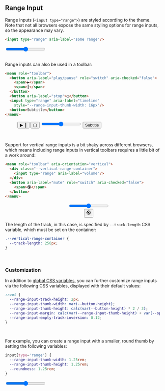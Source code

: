 <section>

## Range Input

Range inputs (`<input type="range">`) are styled according to the theme. Note that not all browsers expose the same
styling options for range inputs, so the appearance may vary.

```html
<input type="range" aria-label="some range"/>
```

<div role="presentation">
  <input type='range' aria-label='some range' />
</div>

<br>

Range inputs can also be used in a toolbar:

```html
<menu role="toolbar">
  <button aria-label="play/pause" role="switch" aria-checked="false">
    <span>▶</span>
    <span>║</span>
  </button>
  <button aria-label="stop">▢</button>
  <input type="range" aria-label="timeline"
    style="--range-input-thumb-width: 16px"/>
  <button>Subtitle</button>
</menu>
```

<div role="presentation">
  <menu role="toolbar">
    <button aria-label="play/pause" role="switch" aria-checked="false">
      <span class="icon">▶</span>
      <span class="icon">║</span>
    </button>
    <button aria-label="stop" class="icon">▢</button>
    <input type='range' aria-label='timeline' style='--range-input-thumb-width: 16px'/>
    <button>Subtitle</button>
  </menu>
</div>

<br>

Support for vertical range inputs is a bit shaky across different browsers, which means including range inputs in vertical toolbars requires a little bit of a work around:

```html
<menu role="toolbar" aria-orientation="vertical">
  <div class="--vertical-range-container">
    <input type="range" aria-label="volume"/>
  </div>
  <button aria-label="mute" role="switch" aria-checked="false">
    <span>🔇</span>
  </button>
</menu>
```

<div role="presentation" align="center">
  <menu role="toolbar" aria-orientation='vertical'>
    <div class="--vertical-range-container">
      <input type='range' aria-label='volume'/>
    </div>
    <button aria-label="mute" role="switch" aria-checked="false">
      <span class="icon">🔇</span>
    </button>
  </menu>
</div>

The length of the track, in this case, is specified by `--track-length` CSS variable, which must be set on the container:

```css
.--vertical-range-container {
  --track-length: 256px;
}
```

<br>

### Customization

In addition to [global CSS variables](#theming), you can further customize range inputs via the following CSS variables, displayed with their default values:

```css
:root {
  --range-input-track-height: 2px;
  --range-input-thumb-width: var(--button-height);
  --range-input-thumb-height: calc(var(--button-height) * 2 / 3);
  --range-input-margin: calc(var(--range-input-thumb-height) + var(--spacing)) 0;
  --range-input-empty-track-inversion: 0.12;
}
```

<br>

For example, you can create a range input with a smaller, round thumb by setting the following variables:

```css
input[type='range'] {
  --range-input-thumb-width: 1.25rem;
  --range-input-thumb-height: 1.25rem;
  --roundness: 1.25rem;
}
```

<div role="presentation">
  <input type='range' aria-label='some range'
    style='--range-input-thumb-width: 1.25rem; --range-input-thumb-height: 1.25rem; --roundness: 1.25rem' />
</div>

</section>
